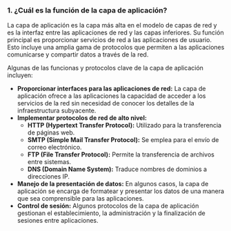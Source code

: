 ### 1. ¿Cuál es la función de la capa de aplicación?

La capa de aplicación es la capa más alta en el modelo de capas de red y es la interfaz entre las aplicaciones de red y las capas inferiores. Su función principal es proporcionar servicios de red a las aplicaciones de usuario. Esto incluye una amplia gama de protocolos que permiten a las aplicaciones comunicarse y compartir datos a través de la red.

Algunas de las funcionas y protocolos clave de la capa de aplicación incluyen:

- <b>Proporcionar interfaces para las aplicaciones de red:</b> La capa de aplicación ofrece a las aplicaciones la capacidad de acceder a los servicios de la red sin necesidad de conocer los detalles de la infraestructura subyacente.
- <b>Implementar protocolos de red de alto nivel:</b>
    - <b>HTTP (Hypertext Transfer Protocol):</b> Utilizado para la transferencia de páginas web.
    - <b>SMTP (Simple Mail Transfer Protocol):</b> Se emplea para el envío de correo electrónico.
    - <b>FTP (File Transfer Protocol):</b> Permite la transferencia de archivos entre sistemas.
    - <b>DNS (Domain Name System):</b> Traduce nombres de dominios a direcciones IP.
- <b>Manejo de la presentación de datos:</b> En algunos casos, la capa de aplicación se encarga de formatear y presentar los datos de una manera que sea comprensible para las aplicaciones.
- <b>Control de sesión:</b> Algunos protocolos de la capa de aplicación gestionan el establecimiento, la administración y la finalización de sesiones entre aplicaciones.
